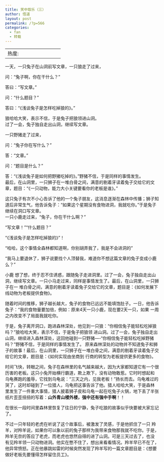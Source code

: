 ```yaml
---
title: 笑中取乐（三）
author: 悟道
layout: post
permalink: /?p=566
categories:
  - fan
  - 转载
---
```

<table>
  <tr cellpadding=0><td>
    热度:
  </td><td cellpadding=0><img src='http://210.75.224.29/wordpress/wp-content/plugins/statpresscn/images/sun.gif' width=10 height=10 border=0 /></td><td cellpadding=0><img src='http://210.75.224.29/wordpress/wp-content/plugins/statpresscn/images/sun.gif' width=10 height=10 border=0 /></td><td cellpadding=0><img src='http://210.75.224.29/wordpress/wp-content/plugins/statpresscn/images/sun_dark.gif' width=10 height=10 border=0 /></td><td cellpadding=0><img src='http://210.75.224.29/wordpress/wp-content/plugins/statpresscn/images/sun_dark.gif' width=10 height=10 border=0 /></td><td cellpadding=0><img src='http://210.75.224.29/wordpress/wp-content/plugins/statpresscn/images/sun_dark.gif' width=10 height=10 border=0 /></td></tr>
</table>

一天，一只兔子在山洞前写文章，一只狼走了过来，

问：“兔子啊，你在干什么？”

答曰：“写文章。”

问：“什么题目？”

答曰：“《浅谈兔子是怎样吃掉狼的》。”

狼哈哈大笑，表示不信，于是兔子把狼领进山洞。  
过了一会，兔子独自走出山洞，继续写文章。

一只野猪走了过来，

问：“兔子你在写什么？”

答：“文章。”

问：“题目是什么？”

答：“《浅谈兔子是如何把野猪吃掉的》。”野猪不信，于是同样的事情发生。  
最后，在山洞里，一只狮子在一堆白骨之间，满意的剔着牙读着兔子交给它的文章，题目：“《一只动物，能力大小关键要看你的老板是谁》。”

这只兔子有次不小心告诉了他的一个兔子朋友，这消息逐渐在森林中传播；狮子知道后非常生气，他告诉兔子：“如果这个星期没有食物进洞，我就吃你。”于是兔子继续在洞口写文章。  
一只小鹿走过来，“兔子，你在干什么啊？”

“写文章！”“什么题目？”

“《浅谈兔子是怎样吃掉狼的》”！

“哈哈，这个事情全森林都知道啊，你别胡弄我了，我是不会进洞的”

“我马上要退休了，狮子说要找个人顶替我，难道你不想这篇文章的兔子变成小鹿么？”

小鹿 想了想，终于忍不住诱惑，跟随兔子走进洞里。过了一会，兔子独自走出山洞，继续写文章。一只小马走过来，同样是事情发生了。最后，在山洞里，一只狮子在一 堆白骨之间，满意的剔着牙读着兔子交给它的文章，题目是：《如何发展下线动物为老板提供食物》。

随着时间的推移，狮子越长越大，兔子的食物已远远不能填饱肚子。一日，他告诉兔子：“我的食物量要加倍，例如：原来4天一只小鹿，现在要2天一只，如果 一周之内改变不了局面我就吃你。

于是，兔子离开洞口，跑进森林深处，他见到一只狼：“你相信兔子能轻松吃掉狼吗？”狼哈哈大笑，表示不信，于是兔子把狼领 进山洞。过了一会，兔子独自走出山洞，继续进入森林深处，这回他碰到一只野猪&#8212;-“你相信兔子能轻松吃掉野猪吗？”野猪不信，于是同样的事情发生了。 原来森林深处的动物并不知道兔子和狮子的故事！最后，在山洞里，一只狮子在一堆白骨之间，满意的剔着牙读着兔子交给它的文章，题目是：《如何实现由坐商到 行商的转型为老板提供更多的食物》。

时间飞快，转眼之间，兔子在森林里的名气越来越大，因为大家都知道它有一个很历害的老板。这只小兔开始横行霸道，欺上欺下，没有动物敢惹。它时时想起和 乌龟赛跑的羞辱，它找到乌龟说：“三天之内，见我老板！”扬长而去。乌龟难过的哭了，这时却碰到了一位猎人，乌龟把这事告诉了他。猎人哈哈大笑，于是森林 里发生了一件重大事情，猎人披着狮子皮和乌龟一起在吃兔子火锅，地下丢了半张纸片歪歪扭扭的写着：**山外青山楼外楼，强中还有强中手啊**！！

在很长一段时间里森林里恢复了往日的宁静，兔子吃狼的故事似乎快要被大家忘记了。

不过一只年轻的老虎在听说了这个故事后，被激发了灵感，于是他抓住了一只 羚羊，对羚羊说，如果你可以象以前的兔子那样为我带来食物那我就不吃你。于是，羚羊无奈的答应了老虎，而老虎也悠然自得的进了山洞。可是三天过去了，也没 有见羚羊领一只动物进洞。他实在憋不住了，想出来看看情况。羚羊早已不在了，他异常愤怒。正在他暴跳如雷的时候突然发现了羚羊写的一篇文章题目是：《想要 做好老板先要懂得怎样留住员工》。